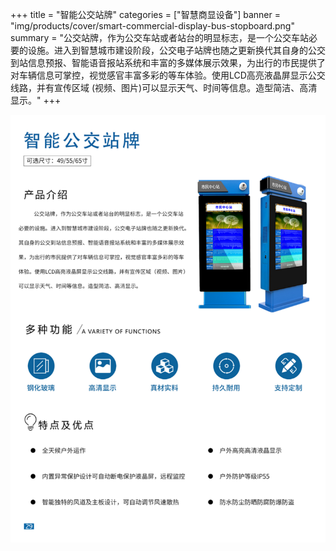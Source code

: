 +++
title = "智能公交站牌"
categories = ["智慧商显设备"]
banner = "img/products/cover/smart-commercial-display-bus-stopboard.png"
summary = "公交站牌，作为公交车站或者站台的明显标志，是一个公交车站必要的设施。进入到智慧城市建设阶段，公交电子站牌也随之更新换代其自身的公交到站信息预报、智能语音报站系统和丰富的多媒体展示效果，为出行的市民提供了对车辆信息可掌控，视觉感官丰富多彩的等车体验。使用LCD高亮液晶屏显示公交线路，并有宣传区域 (视频、图片)可以显示天气、时间等信息。造型简洁、高清显示。"
+++

![alt](36.png)
